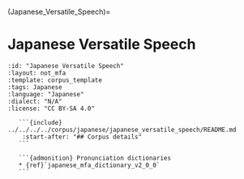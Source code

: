 
(Japanese_Versatile_Speech)=
# Japanese Versatile Speech

``````{corpus} Japanese Versatile Speech
:id: "Japanese Versatile Speech"
:layout: not_mfa
:template: corpus_template
:tags: Japanese
:language: "Japanese"
:dialect: "N/A"
:license: "CC BY-SA 4.0"

   ```{include} ../../../../corpus/japanese/japanese_versatile_speech/README.md
    :start-after: "## Corpus details"
   ```

   ```{admonition} Pronunciation dictionaries
   * {ref}`japanese_mfa_dictionary_v2_0_0`
   ```
``````
